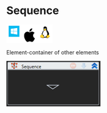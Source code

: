 # Sequence

![](<../../../.gitbook/assets/image (40).png>)

Element-container of other elements

![](<../../../.gitbook/assets/1 (134).png>)
